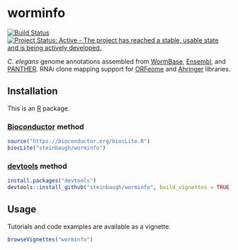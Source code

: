 [Bioconductor]: https://bioconductor.org
[devtools]: https://cran.r-project.org/package=devtools
[R]: https://www.r-project.org



# worminfo

[![Build Status](https://travis-ci.org/steinbaugh/worminfo.svg?branch=master)](https://travis-ci.org/steinbaugh/worminfo)
[![Project Status: Active - The project has reached a stable, usable state and is being actively developed.](http://www.repostatus.org/badges/latest/active.svg)](http://www.repostatus.org/#active)

*C. elegans* genome annotations assembled from [WormBase](http://www.wormbase.org), [Ensembl](http://www.ensembl.org/Caenorhabditis_elegans), and [PANTHER](http://pantherdb.org). RNAi clone mapping support for [ORFeome](http://worfdb.dfci.harvard.edu) and [Ahringer](http://www.us.lifesciences.sourcebioscience.com/clone-products/non-mammalian/c-elegans/c-elegans-rnai-library/) libraries.


## Installation

This is an [R][] package.

### [Bioconductor][] method

```r
source("https://bioconductor.org/biocLite.R")
biocLite("steinbaugh/worminfo")
```

### [devtools][] method

```r
install.packages("devtools")
devtools::install_github("steinbaugh/worminfo", build_vignettes = TRUE)
```


## Usage

Tutorials and code examples are available as a vignette.

```r
browseVignettes("worminfo")
```
